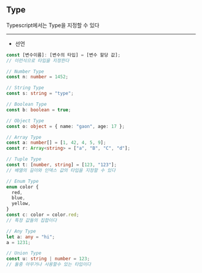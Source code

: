 ## Type

Typescript에서는 Type을 지정할 수 있다

<hr>

- 선언

```ts
const [변수이름]: [변수의 타입] = [변수 할당 값];
// 이런식으로 타입을 지정한다
```

```ts
// Number Type
const n: number = 1452;
```

```ts
// String Type
const s: string = "type";
```

```ts
// Boolean Type
const b: boolean = true;
```

```ts
// Object Type
const o: object = { name: "gaon", age: 17 };
```

```ts
// Array Type
const a: number[] = [1, 42, 4, 5, 9];
const r: Array<string> = ["a", "B", "C", "d"];
```

```ts
// Tuple Type
const t: [number, string] = [123, "123"];
// 배열의 길이와 인덱스 값의 타입을 지정할 수 있다
```

```ts
// Enum Type
enum color {
  red,
  blue,
  yellow,
}
const c: color = color.red;
// 특정 값들의 집합이다
```

```ts
// Any Type
let a: any = "hi";
a = 1231;
```

```ts
// Union Type
const u: string | number = 123;
// 둘중 아무거나 사용할수 있는 타입이다
```
